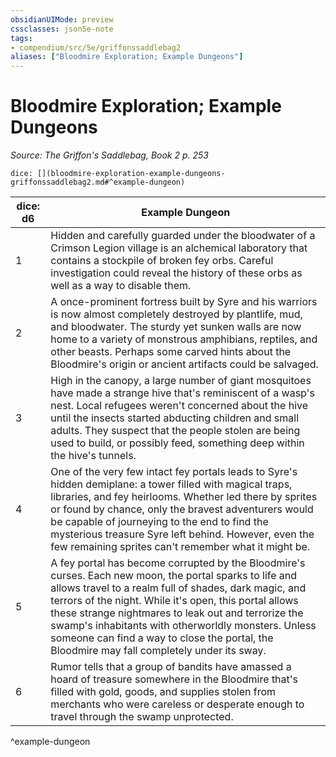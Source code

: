 ```yaml
---
obsidianUIMode: preview
cssclasses: json5e-note
tags:
- compendium/src/5e/griffonssaddlebag2
aliases: ["Bloodmire Exploration; Example Dungeons"]
---
```

# Bloodmire Exploration; Example Dungeons
*Source: The Griffon's Saddlebag, Book 2 p. 253* 

`dice: [](bloodmire-exploration-example-dungeons-griffonssaddlebag2.md#^example-dungeon)`

| dice: d6 | Example Dungeon |
|----------|-----------------|
| 1 | Hidden and carefully guarded under the bloodwater of a Crimson Legion village is an alchemical laboratory that contains a stockpile of broken fey orbs. Careful investigation could reveal the history of these orbs as well as a way to disable them. |
| 2 | A once-prominent fortress built by Syre and his warriors is now almost completely destroyed by plantlife, mud, and bloodwater. The sturdy yet sunken walls are now home to a variety of monstrous amphibians, reptiles, and other beasts. Perhaps some carved hints about the Bloodmire's origin or ancient artifacts could be salvaged. |
| 3 | High in the canopy, a large number of giant mosquitoes have made a strange hive that's reminiscent of a wasp's nest. Local refugees weren't concerned about the hive until the insects started abducting children and small adults. They suspect that the people stolen are being used to build, or possibly feed, something deep within the hive's tunnels. |
| 4 | One of the very few intact fey portals leads to Syre's hidden demiplane: a tower filled with magical traps, libraries, and fey heirlooms. Whether led there by sprites or found by chance, only the bravest adventurers would be capable of journeying to the end to find the mysterious treasure Syre left behind. However, even the few remaining sprites can't remember what it might be. |
| 5 | A fey portal has become corrupted by the Bloodmire's curses. Each new moon, the portal sparks to life and allows travel to a realm full of shades, dark magic, and terrors of the night. While it's open, this portal allows these strange nightmares to leak out and terrorize the swamp's inhabitants with otherworldly monsters. Unless someone can find a way to close the portal, the Bloodmire may fall completely under its sway. |
| 6 | Rumor tells that a group of bandits have amassed a hoard of treasure somewhere in the Bloodmire that's filled with gold, goods, and supplies stolen from merchants who were careless or desperate enough to travel through the swamp unprotected. |
^example-dungeon